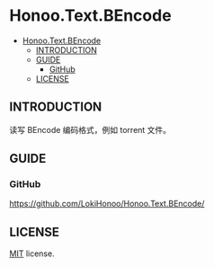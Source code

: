 # Honoo.Text.BEncode

<!-- @import "[TOC]" {cmd="toc" depthFrom=1 depthTo=6 orderedList=false} -->

<!-- code_chunk_output -->

- [Honoo.Text.BEncode](#honootextbencode)
  - [INTRODUCTION](#introduction)
  - [GUIDE](#guide)
    - [GitHub](#github)
  - [LICENSE](#license)

<!-- /code_chunk_output -->

## INTRODUCTION

读写 BEncode 编码格式，例如 torrent 文件。

## GUIDE

### GitHub

<https://github.com/LokiHonoo/Honoo.Text.BEncode/>

## LICENSE

[MIT](LICENSE) license.
